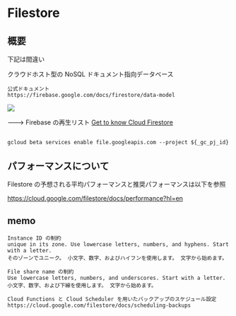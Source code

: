 # Filestore

## 概要

下記は間違い

クラウドホスト型の NoSQL ドキュメント指向データベース

```
公式ドキュメント
https://firebase.google.com/docs/firestore/data-model
```

[![](https://img.youtube.com/vi/v_hR4K4auoQ/0.jpg)](https://www.youtube.com/watch?v=v_hR4K4auoQ)


---> Firebase の再生リスト [Get to know Cloud Firestore](https://www.youtube.com/playlist?list=PLl-K7zZEsYLluG5MCVEzXAQ7ACZBCuZgZ)

## 

```
gcloud beta services enable file.googleapis.com --project ${_gc_pj_id}
```

## パフォーマンスについて

Filestore の予想される平均パフォーマンスと推奨パフォーマンスは以下を参照

https://cloud.google.com/filestore/docs/performance?hl=en

## memo

```
Instance ID の制約
unique in its zone. Use lowercase letters, numbers, and hyphens. Start with a letter.
そのゾーンでユニーク。 小文字、数字、およびハイフンを使用します。 文字から始めます。
```

```
File share name の制約
Use lowercase letters, numbers, and underscores. Start with a letter.
小文字、数字、および下線を使用します。 文字から始めます。
```


```
Cloud Functions と Cloud Scheduler を用いたバックアップのスケジュール設定
https://cloud.google.com/filestore/docs/scheduling-backups
```
